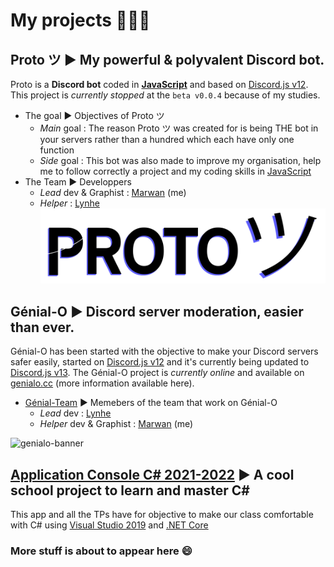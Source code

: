 # My projects 🥼🧪💥

## Proto ツ ► My powerful & polyvalent Discord bot.
Proto is a **Discord bot** coded in [**JavaScript**](https://developer.mozilla.org/en-US/docs/Web/JavaScript) and based on [Discord.js v12](https://discord.js.org/#/docs/main/v12/general/welcome).
This project is *currently stopped* at the `beta v0.0.4` because of my studies.
- The goal ► Objectives of Proto ツ
  - *Main* goal : The reason Proto ツ was created for is being THE bot in your servers rather than a hundred which each have only one function
  - *Side* goal : This bot was also made to improve my organisation, help me to follow correctly a project and my coding skills in [JavaScript](https://developer.mozilla.org/en-US/docs/Web/JavaScript)
- The Team ► Developpers
   - *Lead* dev & Graphist : [Marwan](https://github.com/marwank270) (me) 
   - *Helper* : [Lynhe](https://github.com/LyneQ)
![proto_banner](https://github.com/marwank270/marwank270/blob/8fba33c0519d0a27c18b5b06354754d42c56f1a3/res/proto_banner.png)

## Génial-O ► Discord server moderation, easier than ever.
Génial-O has been started with the objective to make your Discord servers safer easily, started on [Discord.js v12](https://discord.js.org/#/docs/main/v12/general/welcome) and it's currently being updated to [Discord.js v13](https://discord.js.org/#/docs/main/13.4.0/general/welcome).
The Génial-O project is *currently online* and available on [genialo.cc](https://genialo.cc) (more information available here). 
- [Génial-Team](https://github.com/Genial-Team) ► Memebers of the team that work on Génial-O
  - *Lead* dev : [Lynhe](https://github.com/LyneQ)
  - *Helper* dev & Graphist : [Marwan](https://github.com/marwank270) (me)
 
  
![genialo-banner](https://genialo.cc/public/new/genialo-banner.png)

## [Application Console C# 2021-2022](https://github.com/marwank270/projet_csharp) ► A cool school project to learn and master C#
This app and all the TPs have for objective to make our class comfortable with C# using [Visual Studio 2019](https://visualstudio.microsoft.com/fr/vs/older-downloads/) and [.NET Core](https://docs.microsoft.com/fr-fr/dotnet/csharp/)
### More stuff is about to appear here 😄

<!--
**marwank270/marwank270** is a ✨ _special_ ✨ repository because its `README.md` (this file) appears on your GitHub profile.

Here are some ideas to get you started:

- 🔭 I’m currently working on ...
- 🌱 I’m currently learning ...
- 👯 I’m looking to collaborate on ...
- 🤔 I’m looking for help with ...
- 💬 Ask me about ...
- 📫 How to reach me: ...
- 😄 Pronouns: ...
- ⚡ Fun fact: ...
-->
